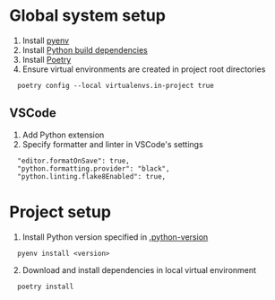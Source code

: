 Global system setup
===================
1. Install [pyenv](https://github.com/pyenv/pyenv)
2. Install [Python build dependencies](https://github.com/pyenv/pyenv/wiki#suggested-build-environment)
3. Install [Poetry](https://poetry.eustace.io/docs/)
4. Ensure virtual environments are created in project root directories
  ```
    poetry config --local virtualenvs.in-project true
  ```

VSCode
------
1. Add Python extension
2. Specify formatter and linter in VSCode's settings
  ```
    "editor.formatOnSave": true,
    "python.formatting.provider": "black",
    "python.linting.flake8Enabled": true,
  ```

Project setup
=============
1. Install Python version specified in [.python-version](.python-version)
  ```
    pyenv install <version>
  ```
2. Download and install dependencies in local virtual environment
  ```
    poetry install
  ```
